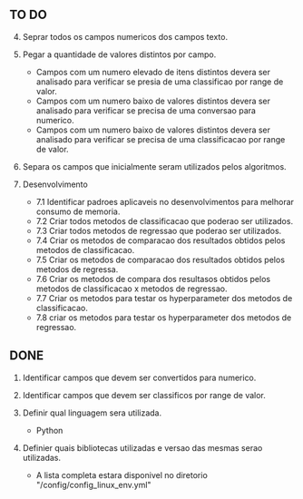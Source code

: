 
## TO DO

4. Seprar todos os campos numericos dos campos texto.

5. Pegar a quantidade de valores distintos por campo.
    - Campos com um numero elevado de itens distintos devera ser analisado para verificar se presia de uma classificao por range de valor.
    - Campos com um numero baixo de valores distintos devera ser analisado para verificar se precisa de uma conversao para numerico.
    - Campos com um numero baixo de valores distintos devera ser analisado para verificar se precisa de uma classificacao por range de valor.
  
6. Separa os campos que inicialmente seram utilizados pelos algoritmos.

7. Desenvolvimento
    
    - 7.1 Identificar padroes aplicaveis no desenvolvimentos para melhorar consumo de memoria.
    - 7.2 Criar todos metodos de classificacao que poderao ser utilizados.
    - 7.3 Criar todos metodos de regressao que poderao ser utilizados.
    - 7.4 Criar os metodos de comparacao dos resultados obtidos pelos metodos de classificacao.
    - 7.5 Criar os metodos de comparacao dos resultados obtidos pelos metodos de regressa.
    - 7.6 Criar os metodos de compara dos resultasos obtidos pelos metodos de classificacao x metodos de regressao.
    - 7.7 Criar os metodos para testar os hyperparameter dos metodos de classificacao.
    - 7.8 criar os metodos para testar os hyperparameter dos metodos de regressao.  

## DONE 

1. Identificar campos que devem ser convertidos para numerico.

2. Identificar campos que devem ser classificos por range de valor.

3. Definir qual linguagem sera utilizada. 
    - Python
    
4. Definier quais bibliotecas utilizadas e versao das mesmas serao utilizadas.
    - A lista completa estara disponivel no diretorio "/config/config_linux_env.yml"
    
    
